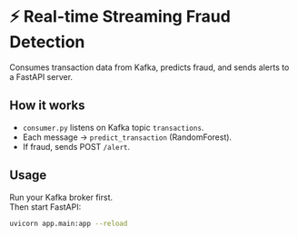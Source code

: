 # ⚡ Real-time Streaming Fraud Detection

Consumes transaction data from Kafka, predicts fraud, and sends alerts to a FastAPI server.

## How it works
- `consumer.py` listens on Kafka topic `transactions`.
- Each message -> `predict_transaction` (RandomForest).
- If fraud, sends POST `/alert`.

## Usage
Run your Kafka broker first.  
Then start FastAPI:
```bash
uvicorn app.main:app --reload

